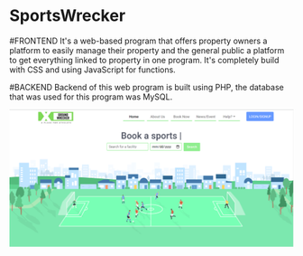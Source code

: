 # SportsWrecker

#FRONTEND
It's a web-based program that offers property owners a platform to easily manage 
their property and the general public a platform to get everything linked to property in one program. 
It's completely build with CSS and using JavaScript for functions.

#BACKEND
Backend of this web program is built using PHP, the database that was used for this program was MySQL.

![SportsWrecker](1.png)
